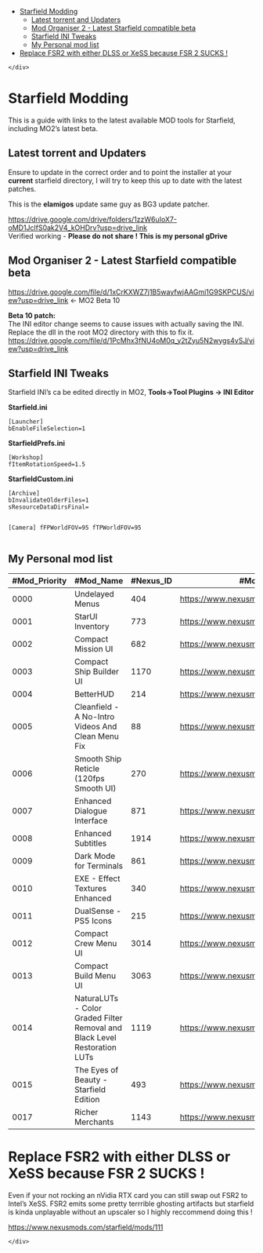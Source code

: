 <!DOCTYPE html>
<html>

<head>
  <meta charset="utf-8">
  <meta name="viewport" content="width=device-width, initial-scale=1.0">
  <title>Starfield Modding</title>
  <link rel="stylesheet" href="https://stackedit.io/style.css" />
</head>

<body class="stackedit">
  <div class="stackedit__left">
    <div class="stackedit__toc">
      
<ul>
<li><a href="#starfield-modding">Starfield Modding</a>
<ul>
<li><a href="#latest-torrent-and-updaters">Latest torrent and Updaters</a></li>
<li><a href="#mod-organiser-2---latest-starfield-compatible-beta">Mod Organiser 2 - Latest Starfield compatible beta</a></li>
<li><a href="#starfield-ini-tweaks">Starfield INI Tweaks</a></li>
<li><a href="#my-personal-mod-list">My Personal mod list</a></li>
</ul>
</li>
<li><a href="#replace-fsr2-with-either-dlss-or-xess-because-fsr-2-sucks-">Replace FSR2 with either DLSS or XeSS because FSR 2 SUCKS !</a></li>
</ul>

    </div>
  </div>
  <div class="stackedit__right">
    <div class="stackedit__html">
      <h1 id="starfield-modding">Starfield Modding</h1>
<p>This is a guide with links to the latest available MOD tools for Starfield, including MO2’s latest beta.</p>
<h2 id="latest-torrent-and-updaters">Latest torrent and Updaters</h2>
<p>Ensure to update in the correct order and to point the installer at your <strong>current</strong> starfield directory, I will try to keep this up to date with the latest patches.</p>
<p>This is the <strong>elamigos</strong> update same guy as BG3 update patcher.</p>
<p><a href="https://drive.google.com/drive/folders/1zzW6uIoX7-oMD1JclfS0ak2V4_kOHDrv?usp=drive_link">https://drive.google.com/drive/folders/1zzW6uIoX7-oMD1JclfS0ak2V4_kOHDrv?usp=drive_link</a><br>
Verified working - <strong>Please do not share ! This is my personal gDrive</strong></p>
<h2 id="mod-organiser-2---latest-starfield-compatible-beta">Mod Organiser 2 - Latest Starfield compatible beta</h2>
<p><a href="https://drive.google.com/file/d/1xCrKXWZ7j1B5wayfwjAAGmi1G9SKPCUS/view?usp=drive_link">https://drive.google.com/file/d/1xCrKXWZ7j1B5wayfwjAAGmi1G9SKPCUS/view?usp=drive_link</a> &lt;- MO2 Beta 10</p>
<p><strong>Beta 10 patch:</strong><br>
The INI editor change seems to cause issues with actually saving the INI. Replace the dll in the root MO2 directory with this to fix it.<br>
<a href="https://drive.google.com/file/d/1PcMhx3fNU4oM0q_y2tZyu5N2wygs4vSJ/view?usp=drive_link">https://drive.google.com/file/d/1PcMhx3fNU4oM0q_y2tZyu5N2wygs4vSJ/view?usp=drive_link</a></p>
<h2 id="starfield-ini-tweaks">Starfield INI Tweaks</h2>
<p>Starfield INI’s ca be edited directly in MO2, <strong>Tools-&gt;Tool Plugins -&gt; INI Editor</strong></p>
<p><strong>Starfield.ini</strong></p>
<pre><code>[Launcher]
bEnableFileSelection=1
</code></pre>
<p><strong>StarfieldPrefs.ini</strong></p>
<pre><code>[Workshop]
fItemRotationSpeed=1.5
</code></pre>
<p><strong>StarfieldCustom.ini</strong></p>
<pre><code>[Archive]
bInvalidateOlderFiles=1
sResourceDataDirsFinal=

[Camera]
fFPWorldFOV=95
fTPWorldFOV=95
</code></pre>
<h2 id="my-personal-mod-list">My Personal mod list</h2>

<table>
<thead>
<tr>
<th>#Mod_Priority</th>
<th>#Mod_Name</th>
<th>#Nexus_ID</th>
<th>#Mod_Nexus_URL</th>
<th>#Mod_Version</th>
</tr>
</thead>
<tbody>
<tr>
<td>0000</td>
<td>Undelayed Menus</td>
<td>404</td>
<td><a href="https://www.nexusmods.com/starfield/mods/404">https://www.nexusmods.com/starfield/mods/404</a></td>
<td>1.0.5.0</td>
</tr>
<tr>
<td>0001</td>
<td>StarUI Inventory</td>
<td>773</td>
<td><a href="https://www.nexusmods.com/starfield/mods/773">https://www.nexusmods.com/starfield/mods/773</a></td>
<td>2.1.0.0</td>
</tr>
<tr>
<td>0002</td>
<td>Compact Mission UI</td>
<td>682</td>
<td><a href="https://www.nexusmods.com/starfield/mods/682">https://www.nexusmods.com/starfield/mods/682</a></td>
<td>1.4.0.0</td>
</tr>
<tr>
<td>0003</td>
<td>Compact Ship Builder UI</td>
<td>1170</td>
<td><a href="https://www.nexusmods.com/starfield/mods/1170">https://www.nexusmods.com/starfield/mods/1170</a></td>
<td>1.1.0.0</td>
</tr>
<tr>
<td>0004</td>
<td>BetterHUD</td>
<td>214</td>
<td><a href="https://www.nexusmods.com/starfield/mods/214">https://www.nexusmods.com/starfield/mods/214</a></td>
<td>0.3.0.0</td>
</tr>
<tr>
<td>0005</td>
<td>Cleanfield - A No-Intro Videos And Clean Menu Fix</td>
<td>88</td>
<td><a href="https://www.nexusmods.com/starfield/mods/88">https://www.nexusmods.com/starfield/mods/88</a></td>
<td>1.7.2.0</td>
</tr>
<tr>
<td>0006</td>
<td>Smooth Ship Reticle (120fps Smooth UI)</td>
<td>270</td>
<td><a href="https://www.nexusmods.com/starfield/mods/270">https://www.nexusmods.com/starfield/mods/270</a></td>
<td>1.3.0.0</td>
</tr>
<tr>
<td>0007</td>
<td>Enhanced Dialogue Interface</td>
<td>871</td>
<td><a href="https://www.nexusmods.com/starfield/mods/871">https://www.nexusmods.com/starfield/mods/871</a></td>
<td>1.2.0.0</td>
</tr>
<tr>
<td>0008</td>
<td>Enhanced Subtitles</td>
<td>1914</td>
<td><a href="https://www.nexusmods.com/starfield/mods/1914">https://www.nexusmods.com/starfield/mods/1914</a></td>
<td>1.1.0.0</td>
</tr>
<tr>
<td>0009</td>
<td>Dark Mode for Terminals</td>
<td>861</td>
<td><a href="https://www.nexusmods.com/starfield/mods/861">https://www.nexusmods.com/starfield/mods/861</a></td>
<td>1.4.0.0</td>
</tr>
<tr>
<td>0010</td>
<td>EXE - Effect Textures Enhanced</td>
<td>340</td>
<td><a href="https://www.nexusmods.com/starfield/mods/340">https://www.nexusmods.com/starfield/mods/340</a></td>
<td>0.6.0.0</td>
</tr>
<tr>
<td>0011</td>
<td>DualSense - PS5 Icons</td>
<td>215</td>
<td><a href="https://www.nexusmods.com/starfield/mods/215">https://www.nexusmods.com/starfield/mods/215</a></td>
<td>1.0.0.0</td>
</tr>
<tr>
<td>0012</td>
<td>Compact Crew Menu UI</td>
<td>3014</td>
<td><a href="https://www.nexusmods.com/starfield/mods/3014">https://www.nexusmods.com/starfield/mods/3014</a></td>
<td>1.2.0.0</td>
</tr>
<tr>
<td>0013</td>
<td>Compact Build Menu UI</td>
<td>3063</td>
<td><a href="https://www.nexusmods.com/starfield/mods/3063">https://www.nexusmods.com/starfield/mods/3063</a></td>
<td>1.1.0.0</td>
</tr>
<tr>
<td>0014</td>
<td>NaturaLUTs - Color Graded Filter Removal and Black Level Restoration LUTs</td>
<td>1119</td>
<td><a href="https://www.nexusmods.com/starfield/mods/1119">https://www.nexusmods.com/starfield/mods/1119</a></td>
<td>1.1.0.0</td>
</tr>
<tr>
<td>0015</td>
<td>The Eyes of Beauty - Starfield Edition</td>
<td>493</td>
<td><a href="https://www.nexusmods.com/starfield/mods/493">https://www.nexusmods.com/starfield/mods/493</a></td>
<td>1.0.0.0</td>
</tr>
<tr>
<td>0017</td>
<td>Richer Merchants</td>
<td>1143</td>
<td><a href="https://www.nexusmods.com/starfield/mods/1143">https://www.nexusmods.com/starfield/mods/1143</a></td>
<td>1.2.0.0</td>
</tr>
</tbody>
</table><h1 id="replace-fsr2-with-either-dlss-or-xess-because-fsr-2-sucks-">Replace FSR2 with either DLSS or XeSS because FSR 2 SUCKS !</h1>
<p>Even if your not rocking an nVidia RTX card you can still swap out FSR2 to Intel’s XeSS. FSR2 emits some pretty terrrible ghosting artifacts but starfield is kinda unplayable without an upscaler so I highly reccommend doing this !</p>
<p><a href="https://www.nexusmods.com/starfield/mods/111">https://www.nexusmods.com/starfield/mods/111</a></p>

    </div>
  </div>
</body>

</html>
